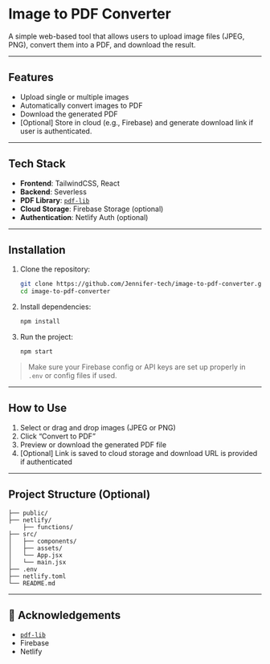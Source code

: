 # Image to PDF Converter

A simple web-based tool that allows users to upload image files (JPEG, PNG), convert them into a PDF, and download the result. 

---

## Features

- Upload single or multiple images
- Automatically convert images to PDF
- Download the generated PDF
- [Optional] Store in cloud (e.g., Firebase) and generate download link if user is authenticated.

---

## Tech Stack

- **Frontend**: TailwindCSS, React
- **Backend**: Severless
- **PDF Library**: [`pdf-lib`](https://www.npmjs.com/package/pdf-lib)
- **Cloud Storage**: Firebase Storage (optional)
- **Authentication**: Netlify Auth (optional)

---

## Installation

1. Clone the repository:
   ```bash
   git clone https://github.com/Jennifer-tech/image-to-pdf-converter.git
   cd image-to-pdf-converter
   ```

2. Install dependencies:
   ```bash
   npm install
   ```

3. Run the project:
   ```bash
   npm start
   ```

> Make sure your Firebase config or API keys are set up properly in `.env` or config files if used.

---

## How to Use

1. Select or drag and drop images (JPEG or PNG)
2. Click “Convert to PDF”
3. Preview or download the generated PDF file
4. [Optional] Link is saved to cloud storage and download URL is provided if authenticated

---

## Project Structure (Optional)

```
├── public/
├── netlify/
    ├── functions/ 
├── src/
│   ├── components/
│   ├── assets/
│   └── App.jsx
│   └── main.jsx
├── .env
├── netlify.toml
└── README.md
```
---

## 🙌 Acknowledgements

- [`pdf-lib`](https://pdf-lib.js.org/)
- Firebase
- Netlify
